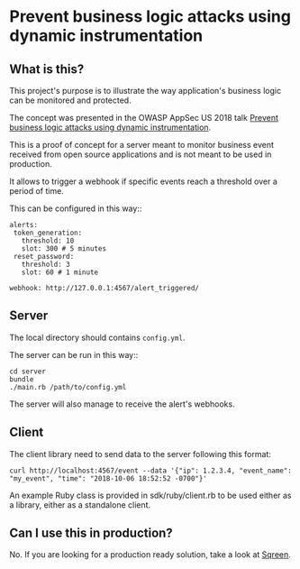 # Prevent business logic attacks using dynamic instrumentation

## What is this?

This project's purpose is to illustrate the way application's business logic can be monitored and protected.

The concept was presented in the OWASP AppSec US 2018 talk [Prevent business logic attacks using dynamic instrumentation](https://appsecus2018.sched.com/event/F031).

This is a proof of concept for a server meant to monitor business event
received from open source applications and is not meant to be used in production.

It allows to trigger a webhook if specific events reach a threshold over a
period of time. 

This can be configured in this way::


    alerts:
     token_generation:
       threshold: 10
       slot: 300 # 5 minutes
     reset_password:
       threshold: 3
       slot: 60 # 1 minute
       
    webhook: http://127.0.0.1:4567/alert_triggered/


## Server

The local directory should contains `config.yml`.

The server can be run in this way::

    cd server
    bundle 
    ./main.rb /path/to/config.yml

The server will also manage to receive the alert's webhooks.

## Client

The client library need to send data to the server following this format:

    curl http://localhost:4567/event --data '{"ip": 1.2.3.4, "event_name": "my_event", "time": "2018-10-06 18:52:52 -0700"}'

An example Ruby class is provided in sdk/ruby/client.rb to be used either as a
library, either as a standalone client.


## Can I use this in production?

No. If you are looking for a production ready solution, take a look at [Sqreen](https://www.sqreen.io).

